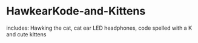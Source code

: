 # HawkearKode-and-Kittens
includes: Hawking the cat, cat ear LED headphones, code spelled with a K and cute kittens
